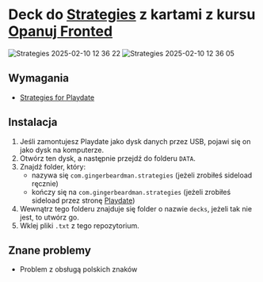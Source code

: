 # Deck do [Strategies](https://gingerbeardman.itch.io/strategies) z kartami z kursu [Opanuj Fronted](https://github.com/przeprogramowani/opanuj-frontend-praktyka)

![Strategies 2025-02-10 12 36 22](https://github.com/user-attachments/assets/308d3bf5-1b36-4676-b890-f2e69c44e6f8)
![Strategies 2025-02-10 12 36 05](https://github.com/user-attachments/assets/aa740b59-30de-44e7-85f6-67494e17c619)


## Wymagania
* [Strategies for Playdate](https://gingerbeardman.itch.io/strategies)

## Instalacja
1. Jeśli zamontujesz Playdate jako dysk danych przez USB, pojawi się on jako dysk na komputerze.
2. Otwórz ten dysk, a następnie przejdź do folderu `DATA`.
3. Znajdź folder, który:
   * nazywa się `com.gingerbeardman.strategies` (jeżeli zrobiłeś sideload ręcznie)
   * kończy się na `com.gingerbeardman.strategies` (jeżeli zrobiłeś sideload przez stronę [Playdate](https://play.date/account/sideload/))
5. Wewnątrz tego folderu znajduje się folder o nazwie `decks`, jeżeli tak nie jest, to utwórz go.
6. Wklej pliki `.txt` z tego repozytorium.

## Znane problemy
* Problem z obsługą polskich znaków
